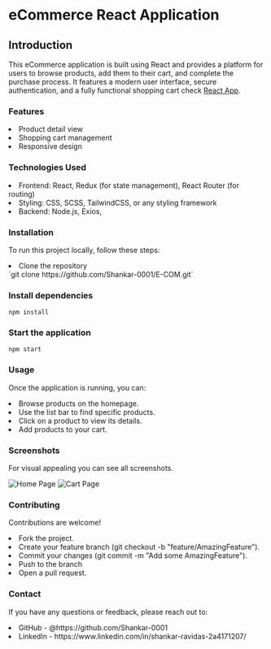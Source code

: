 # eCommerce React Application


## Introduction

This eCommerce application is built using React and provides a platform for users to browse products, add them to their cart, and complete the purchase process. It features a modern user interface, secure authentication, and a fully functional shopping cart check <a href="https://e-com-shop-app.vercel.app/">React App</a>.

### Features

<li>Product detail view</li>
<li>Shopping cart management</li>
<li>Responsive design</li>


### Technologies Used

<li>Frontend: React, Redux (for state management), React Router (for routing)</li>
<li>Styling: CSS, SCSS, TailwindCSS, or any styling framework</li>
<li>Backend: Node.js, Exios, </li>

### Installation
To run this project locally, follow these steps:
<li>Clone the repository</li>
`git clone https://github.com/Shankar-0001/E-COM.git`

### Install dependencies
`npm install`

### Start the application
`npm start`

### Usage
Once the application is running, you can:
<li>Browse products on the homepage.</li>
<li>Use the list bar to find specific products.</li>
<li>Click on a product to view its details.</li>
<li>Add products to your cart.</li>

### Screenshots
For visual appealing you can see all screenshots.

![Home Page](https://drive.google.com/file/d/1mXKSNz8BKxMPVGeMSnIuX5ldZkbQ7mRX/view?usp=sharing)
![Cart Page](https://drive.google.com/file/d/141_qS95hd0LkrGZhlJ6hplxxDQ2Vlsct/view?usp=sharing)

### Contributing

Contributions are welcome!
<li>Fork the project.</li>
<li>Create your feature branch (git checkout -b "feature/AmazingFeature").</li>
<li>Commit your changes (git commit -m "Add some AmazingFeature").</li>
<li>Push to the branch</li>
<li>Open a pull request.</li>

### Contact

If you have any questions or feedback, please reach out to:

<li>GitHub - @https://github.com/Shankar-0001</li>
<li>LinkedIn - https://www.linkedin.com/in/shankar-ravidas-2a4171207/</li>

